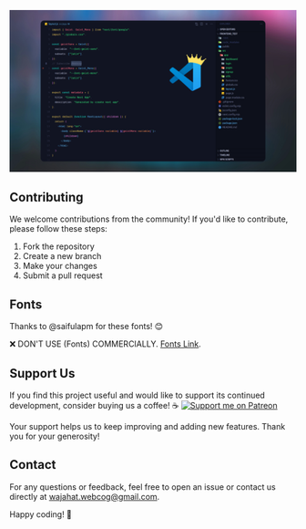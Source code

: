 ![VSCODE](https://github.com/webcog-pk/vscode-setting/blob/main/vs_code_settings.png)

## Contributing

We welcome contributions from the community! If you'd like to contribute, please follow these steps:

1. Fork the repository
2. Create a new branch
3. Make your changes
4. Submit a pull request

## Fonts

Thanks to @saifulapm for these fonts! 😊

❌ DON'T USE (Fonts) COMMERCIALLY. [Fonts Link](https://github.com/saifulapm/my-fonts.git).

## Support Us

If you find this project useful and would like to support its continued development, consider buying us a coffee! ☕ 
[![Support me on Patreon](https://img.shields.io/badge/Support%20me%20on-Patreon-orange?style=for-the-badge&logo=patreon)](https://www.patreon.com/Webcog)




Your support helps us to keep improving and adding new features. Thank you for your generosity!

## Contact

For any questions or feedback, feel free to open an issue or contact us directly at [wajahat.webcog@gmail.com](mailto:wajahat.webcog@gmail.com).

Happy coding! 🎉



